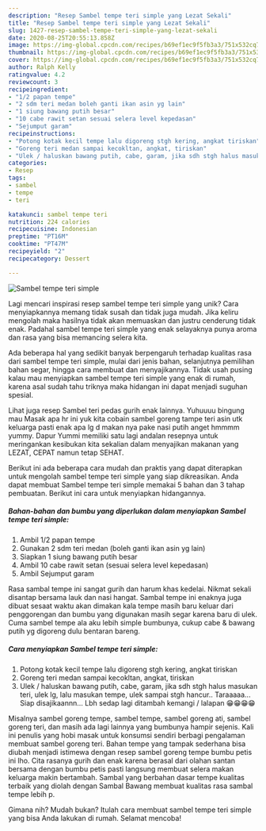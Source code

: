 ```yaml
---
description: "Resep Sambel tempe teri simple yang Lezat Sekali"
title: "Resep Sambel tempe teri simple yang Lezat Sekali"
slug: 1427-resep-sambel-tempe-teri-simple-yang-lezat-sekali
date: 2020-08-25T20:55:13.858Z
image: https://img-global.cpcdn.com/recipes/b69ef1ec9f5fb3a3/751x532cq70/sambel-tempe-teri-simple-foto-resep-utama.jpg
thumbnail: https://img-global.cpcdn.com/recipes/b69ef1ec9f5fb3a3/751x532cq70/sambel-tempe-teri-simple-foto-resep-utama.jpg
cover: https://img-global.cpcdn.com/recipes/b69ef1ec9f5fb3a3/751x532cq70/sambel-tempe-teri-simple-foto-resep-utama.jpg
author: Ralph Kelly
ratingvalue: 4.2
reviewcount: 3
recipeingredient:
- "1/2 papan tempe"
- "2 sdm teri medan boleh ganti ikan asin yg lain"
- "1 siung bawang putih besar"
- "10 cabe rawit setan sesuai selera level kepedasan"
- "Sejumput garam"
recipeinstructions:
- "Potong kotak kecil tempe lalu digoreng stgh kering, angkat tiriskan"
- "Goreng teri medan sampai kecokltan, angkat, tiriskan"
- "Ulek / haluskan bawang putih, cabe, garam, jika sdh stgh halus masukan teri, ulek lg, lalu masukan tempe, ulek sampai stgh hancur.. Taraaaaa... Siap disajikaannn... Lbh sedap lagi ditambah kemangi / lalapan 😁😁😁😁"
categories:
- Resep
tags:
- sambel
- tempe
- teri

katakunci: sambel tempe teri 
nutrition: 224 calories
recipecuisine: Indonesian
preptime: "PT16M"
cooktime: "PT47M"
recipeyield: "2"
recipecategory: Dessert

---
```



![Sambel tempe teri simple](https://img-global.cpcdn.com/recipes/b69ef1ec9f5fb3a3/751x532cq70/sambel-tempe-teri-simple-foto-resep-utama.jpg)

Lagi mencari inspirasi resep sambel tempe teri simple yang unik? Cara menyiapkannya memang tidak susah dan tidak juga mudah. Jika keliru mengolah maka hasilnya tidak akan memuaskan dan justru cenderung tidak enak. Padahal sambel tempe teri simple yang enak selayaknya punya aroma dan rasa yang bisa memancing selera kita.

Ada beberapa hal yang sedikit banyak berpengaruh terhadap kualitas rasa dari sambel tempe teri simple, mulai dari jenis bahan, selanjutnya pemilihan bahan segar, hingga cara membuat dan menyajikannya. Tidak usah pusing kalau mau menyiapkan sambel tempe teri simple yang enak di rumah, karena asal sudah tahu triknya maka hidangan ini dapat menjadi suguhan spesial.

Lihat juga resep Sambel teri pedas gurih enak lainnya. Yuhuuuu bingung mau Masak apa hr ini yuk kita cobain sambel goreng tampe teri asin utk keluarga pasti enak apa lg d makan nya pake nasi putih anget hmmmm yummy. Dapur Yummi memiliki satu lagi andalan resepnya untuk meringankan kesibukan kita sekalian dalam menyajikan makanan yang LEZAT, CEPAT namun tetap SEHAT.


Berikut ini ada beberapa cara mudah dan praktis yang dapat diterapkan untuk mengolah sambel tempe teri simple yang siap dikreasikan. Anda dapat membuat Sambel tempe teri simple memakai 5 bahan dan 3 tahap pembuatan. Berikut ini cara untuk menyiapkan hidangannya.

<!--inarticleads1-->

##### Bahan-bahan dan bumbu yang diperlukan dalam menyiapkan Sambel tempe teri simple:

1. Ambil 1/2 papan tempe
1. Gunakan 2 sdm teri medan (boleh ganti ikan asin yg lain)
1. Siapkan 1 siung bawang putih besar
1. Ambil 10 cabe rawit setan (sesuai selera level kepedasan)
1. Ambil Sejumput garam


Rasa sambal tempe ini sangat gurih dan harum khas kedelai. Nikmat sekali disantap bersama lauk dan nasi hangat. Sambal tempe ini enaknya juga dibuat sesaat waktu akan dimakan kala tempe masih baru keluar dari penggorengan dan bumbu yang digunakan masih segar karena baru di ulek. Cuma sambel tempe ala aku lebih simple bumbunya, cukup cabe &amp; bawang putih yg digoreng dulu bentaran bareng. 

<!--inarticleads2-->

##### Cara menyiapkan Sambel tempe teri simple:

1. Potong kotak kecil tempe lalu digoreng stgh kering, angkat tiriskan
1. Goreng teri medan sampai kecokltan, angkat, tiriskan
1. Ulek / haluskan bawang putih, cabe, garam, jika sdh stgh halus masukan teri, ulek lg, lalu masukan tempe, ulek sampai stgh hancur.. Taraaaaa... Siap disajikaannn... Lbh sedap lagi ditambah kemangi / lalapan 😁😁😁😁


Misalnya sambel goreng tempe, sambel tempe, sambel goreng ati, sambel goreng teri, dan masih ada lagi lainnya yang bumbunya hampir sejenis. Kali ini penulis yang hobi masak untuk konsumsi sendiri berbagi pengalaman membuat sambel goreng teri. Bahan tempe yang tampak sederhana bisa diubah menjadi istimewa dengan resep sambel goreng tempe bumbu petis ini lho. Cita rasanya gurih dan enak karena berasal dari olahan santan bersama dengan bumbu petis pasti langsung membuat selera makan keluarga makin bertambah. Sambal yang berbahan dasar tempe kualitas terbaik yang diolah dengan Sambal Bawang membuat kualitas rasa sambal tempe lebih p. 

Gimana nih? Mudah bukan? Itulah cara membuat sambel tempe teri simple yang bisa Anda lakukan di rumah. Selamat mencoba!
